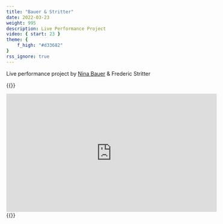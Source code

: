 ```yaml
---
title: "Bauer & Stritter"
date: 2022-03-23
weight: 995
description: Live Performance Project 
video: { start: 23 }
theme: {
    f_high: "#d33682"
}
rss_ignore: true
---
```

Live performance project by [Nina Bauer](https://www.studio-nb.at/) & Frederic Stritter

{{<html>}}
<iframe width="560" height="315" src="https://www.youtube.com/embed/cAn961_2BSM" title="YouTube video player" frameborder="0" allow="accelerometer; autoplay; clipboard-write; encrypted-media; gyroscope; picture-in-picture" allowfullscreen></iframe>
{{</html>}}
